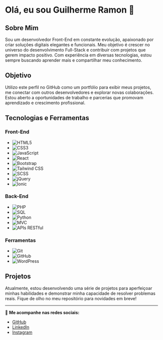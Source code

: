 # Olá, eu sou Guilherme Ramon 👋

## Sobre Mim
Sou um desenvolvedor Front-End em constante evolução, apaixonado por criar soluções digitais elegantes e funcionais. Meu objetivo é crescer no universo do desenvolvimento Full-Stack e contribuir com projetos que gerem impacto positivo. Com experiência em diversas tecnologias, estou sempre buscando aprender mais e compartilhar meu conhecimento.

## Objetivo
Utilizo este perfil no GitHub como um portfólio para exibir meus projetos, me conectar com outros desenvolvedores e explorar novas colaborações. Estou aberto a oportunidades de trabalho e parcerias que promovam aprendizado e crescimento profissional.

## Tecnologias e Ferramentas

### Front-End
- ![HTML5](https://img.shields.io/badge/HTML5-E34F26?style=for-the-badge&logo=html5&logoColor=white)
- ![CSS3](https://img.shields.io/badge/CSS3-1572B6?style=for-the-badge&logo=css3&logoColor=white)
- ![JavaScript](https://img.shields.io/badge/JavaScript-F7DF1E?style=for-the-badge&logo=javascript&logoColor=black)
- ![React](https://img.shields.io/badge/React-61DAFB?style=for-the-badge&logo=react&logoColor=black)
- ![Bootstrap](https://img.shields.io/badge/Bootstrap-7952B3?style=for-the-badge&logo=bootstrap&logoColor=white)
- ![Tailwind CSS](https://img.shields.io/badge/Tailwind_CSS-06B6D4?style=for-the-badge&logo=tailwind-css&logoColor=white)
- ![SCSS](https://img.shields.io/badge/SCSS-CC6699?style=for-the-badge&logo=sass&logoColor=white)
- ![jQuery](https://img.shields.io/badge/jQuery-0769AD?style=for-the-badge&logo=jquery&logoColor=white)
- ![Ionic](https://img.shields.io/badge/Ionic-3880FF?style=for-the-badge&logo=ionic&logoColor=white)

### Back-End
- ![PHP](https://img.shields.io/badge/PHP-777BB4?style=for-the-badge&logo=php&logoColor=white)
- ![SQL](https://img.shields.io/badge/SQL-4479A1?style=for-the-badge&logo=mysql&logoColor=white)
- ![Python](https://img.shields.io/badge/Python-3776AB?style=for-the-badge&logo=python&logoColor=white)
- ![MVC](https://img.shields.io/badge/MVC-000000?style=for-the-badge&logoColor=white)
- ![APIs RESTful](https://img.shields.io/badge/RESTful-FF6C37?style=for-the-badge&logo=postman&logoColor=white)

### Ferramentas
- ![Git](https://img.shields.io/badge/Git-F05032?style=for-the-badge&logo=git&logoColor=white)
- ![GitHub](https://img.shields.io/badge/GitHub-181717?style=for-the-badge&logo=github&logoColor=white)
- ![WordPress](https://img.shields.io/badge/WordPress-21759B?style=for-the-badge&logo=wordpress&logoColor=white)

## Projetos
Atualmente, estou desenvolvendo uma série de projetos para aperfeiçoar minhas habilidades e demonstrar minha capacidade de resolver problemas reais. Fique de olho no meu repositório para novidades em breve!

---

🔗 **Me acompanhe nas redes sociais:**

- [GitHub](https://github.com/Guilherme-Ramon)
- [LinkedIn](https://www.linkedin.com/in/guilherme-ramon)
- [Instagram](https://www.instagram.com/g_ramon9/)

